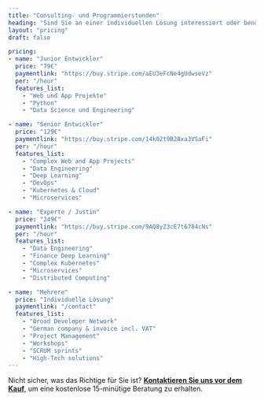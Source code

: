 ```yaml
---
title: "Consulting- und Programmierstunden"
heading: "Sind Sie an einer individuellen Lösung interessiert oder benötigen Sie Hilfe bei der Einrichtung von EasyServices?"
layout: "pricing"
draft: false

pricing:
- name: "Junior Entwickler"
  price: "79€"
  paymentlink: "https://buy.stripe.com/aEU3eFcNe4gUdwseVz"
  per: "/hour"
  features_list:
    - "Web und App Projekte"
    - "Python"
    - "Data Science und Engineering"

- name: "Senior Entwickler"
  price: "129€"
  paymentlink: "https://buy.stripe.com/14k02t9B28xa3VSaFi"
  per: "/hour"
  features_list:
    - "Complex Web and App Projects"
    - "Data Engineering"
    - "Deep Learning"
    - "DevOps"
    - "Kubernetes & Cloud"
    - "Microservices"

- name: "Experte / Justin"
  price: "249€"
  paymentlink: "https://buy.stripe.com/9AQ8yZ3cE7t6784cNs"
  per: "/hour"
  features_list:
    - "Data Engineering"
    - "Finance Deep Learning"
    - "Complex Kubernetes"
    - "Microservices"
    - "Distributed Computing"

- name: "Mehrere"
  price: "Individuelle Lösung"
  paymentlink: "/contact"
  features_list:
    - "Broad Developer Network"
    - "German company & invoice incl. VAT"
    - "Project Management"
    - "Workshops"
    - "SCRUM sprints"
    - "High-Tech solutions"
---
```


Nicht sicher, was das Richtige für Sie ist? **[Kontaktieren Sie uns vor dem Kauf](/contact)**, um eine kostenlose 15-minütige Beratung zu erhalten.